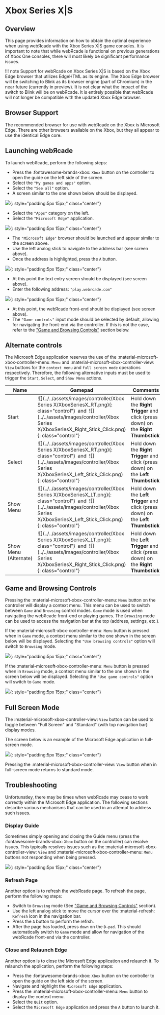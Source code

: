 # Xbox Series X|S

## Overview

This page provides information on how to obtain the optimal experience when using webЯcade with the Xbox Series X|S game consoles. It is important to note that while webЯcade is functional on previous generations of Xbox One consoles, there will most likely be significant performance issues.

!!! note
    Support for webЯcade on Xbox Series X|S is based on the Xbox Edge browser 
    that utilizes EdgeHTML as its engine. The Xbox Edge browser will be switching to Blink as its
    browser engine (part of Chromium) in the near future (currently in preview). It is not clear 
    what the impact of the switch to Blink will be on webЯcade. It is entirely possible that
    webЯcade will not longer be compatible with the updated Xbox Edge browser.

## Browser Support

The recommended browser for use with webЯcade on the Xbox is Microsoft Edge. There are other browsers available on the Xbox, but they all appear to use the identical Edge core.

## Launching webЯcade

To launch webЯcade, perform the following steps:

* Press the :fontawesome-brands-xbox: `Xbox` button on the controller to open the guide on the left side of the screen.
* Select the `"My games and apps"` option.
* Select the `"See all"` option.
* A screen similar to the one shown below should be displayed.

![](../../assets/images/platforms/xbox/launch-edge.png){: style="padding:5px 15px;" class="center"}

* Select the `"Apps"` category on the left.
* Select the `"Microsoft Edge"` application.

![](../../assets/images/platforms/xbox/select-url.png){: style="padding:5px 15px;" class="center"}

* The `"Microsoft Edge"` browser should be launched and appear similar to the screen above.
* Use the left analog stick to navigate to the address bar (see screen above).
* Once the address is highlighted, press the `A` button.

![](../../assets/images/platforms/xbox/enter-url.png){: style="padding:5px 15px;" class="center"}

* At this point the text entry screen should be displayed (see screen above).
* Enter the following address: `"play.webrcade.com"`

![](../../assets/images/platforms/xbox/webrcade.png){: style="padding:5px 15px;" class="center"}

* At this point, the webЯcade front-end should be displayed (see screen above).
* The `"Game controls"` input mode should be selected by default, allowing for navigating the front-end via the controller. If this is not the case, refer to the ["Game and Browsing Controls"](#game-and-browsing-controls) section below.

## Alternate controls

The Microsoft Edge application reserves the use of the :material-microsoft-xbox-controller-menu: `Menu` and  :material-microsoft-xbox-controller-view: `View` buttons for the `context menu` and `full screen mode` operations respectively. Therefore, the following alternative inputs must be used to trigger the `Start`, `Select`, and `Show Menu` actions.

| __Name__ | <div style="min-width:140px">__Gamepad__</div> | __Comments__ |
| --- | --- | --- |
| Start            | ![](../../assets/images/controller/Xbox Series X/XboxSeriesX_RT.png){: class="control"} &nbsp;and&nbsp; ![](../../assets/images/controller/Xbox Series X/XboxSeriesX_Right_Stick_Click.png){: class="control"} | Hold down the __Right Trigger__ and click (press down) on the __Right Thumbstick__. |
| Select           | ![](../../assets/images/controller/Xbox Series X/XboxSeriesX_RT.png){: class="control"} &nbsp;and&nbsp; ![](../../assets/images/controller/Xbox Series X/XboxSeriesX_Left_Stick_Click.png){: class="control"} | Hold down the __Right Trigger__ and click (press down) on the __Left Thumbstick__. |
| Show Menu<br>        | ![](../../assets/images/controller/Xbox Series X/XboxSeriesX_LT.png){: class="control"} &nbsp;and&nbsp; ![](../../assets/images/controller/Xbox Series X/XboxSeriesX_Left_Stick_Click.png){: class="control"} | Hold down the __Left Trigger__ and click (press down) on the __Left Thumbstick__. |
| Show Menu<br>(Alternate)        | ![](../../assets/images/controller/Xbox Series X/XboxSeriesX_LT.png){: class="control"} &nbsp;and&nbsp; ![](../../assets/images/controller/Xbox Series X/XboxSeriesX_Right_Stick_Click.png){: class="control"} | Hold down the __Left Trigger__ and click (press down) on the __Right Thumbstick__. |

## Game and Browsing Controls

Pressing the :material-microsoft-xbox-controller-menu: `Menu` button on the controller will display a context menu. This menu can be used to switch between `Game` and `Browsing` control modes. `Game` mode is used when navigating the webЯcade front-end or playing games. The `Browsing` mode can be used to access the navigation bar at the top (address, settings, etc.).

If the :material-microsoft-xbox-controller-menu: `Menu` button is pressed when in `Game` mode, a context menu similar to the one shown in the screen below will be displayed. Selecting the `"Use browsing controls"` option will switch to `Browsing` mode.

![](../../assets/images/platforms/xbox/use-browsing-controls.png){: style="padding:5px 15px;" class="center"}

If the :material-microsoft-xbox-controller-menu: `Menu` button is pressed when in `Browsing` mode, a context menu similar to the one shown in the screen below will be displayed. Selecting the `"Use game controls"` option will switch to `Game` mode.

![](../../assets/images/platforms/xbox/use-game-controls.png){: style="padding:5px 15px;" class="center"}

## Full Screen Mode

The :material-microsoft-xbox-controller-view: `View` button can be used to toggle between "Full Screen" and "Standard" (with top navigation bar) display modes.

The screen below is an example of the Microsoft Edge application in full-screen mode.

![](../../assets/images/platforms/xbox/full-screen-mode.png){: style="padding:5px 15px;" class="center"}

Pressing the :material-microsoft-xbox-controller-view: `View` button when in full-screen mode returns to standard mode.

## Troubleshooting

Unfortunatley, there may be times when webЯcade may cease to work correctly within the Microsoft Edge application. The following sections describe various mechanisms that can be used in an attempt to address such issues.

### Display Guide

Sometimes simply opening and closing the Guide menu (press the :fontawesome-brands-xbox: `Xbox` button on the controller) can resolve issues. This typically resolves issues such as the :material-microsoft-xbox-controller-view: `View` and :material-microsoft-xbox-controller-menu: `Menu` buttons not responding when being pressed.

![](../../assets/images/platforms/xbox/display-guide.png){: style="padding:5px 15px;" class="center"}

### Refresh Page

Another option is to refresh the webЯcade page. To refresh the page, perform the following steps:

* Switch to `Browsing` mode (See ["Game and Browsing Controls"](#game-and-browsing-controls) section).
* Use the left analog stick to move the cursor over the :material-refresh:  `Refresh` icon in the navigation bar.
* Press the `A` button to perform the refrsh.
* After the page has loaded, press `down` on the `D-pad`. This should automatically switch to `Game` mode and allow for navigation of the webЯcade front-end via the controller. 

### Close and Relaunch Edge

Another option is to close the Microsoft Edge application and relaunch it. To relaunch the application, perform the following steps:

* Press the  :fontawesome-brands-xbox:  `Xbox` button on the controller to open the guide on the left side of the screen.
* Navigate and highlight the `Microsoft Edge` application.
* Press the :material-microsoft-xbox-controller-menu: `Menu` button to display the context menu.
* Select the `Quit` option.
* Select the `Microsoft Edge` application and press the `A` button to launch it.





